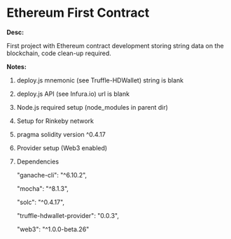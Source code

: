 # Ethereum First Contract

<b>Desc:</b>

First project with Ethereum contract development storing string data on the blockchain, code clean-up required.

<b>Notes:</b>

1. deploy.js mnemonic (see Truffle-HDWallet) string is blank

2. deploy.js API (see Infura.io) url is blank

3. Node.js required setup (node_modules in parent dir)

4. Setup for Rinkeby network

5. pragma solidity version ^0.4.17

6. Provider setup (Web3 enabled)

7. Dependencies

    "ganache-cli": "^6.10.2",
    
    "mocha": "^8.1.3",
    
    "solc": "^0.4.17",
    
    "truffle-hdwallet-provider": "0.0.3",
    
    "web3": "^1.0.0-beta.26"
